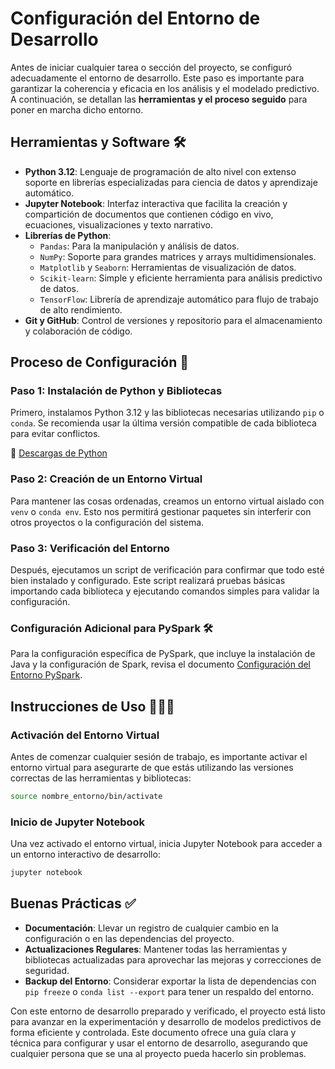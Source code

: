 # Configuración del Entorno de Desarrollo

Antes de iniciar cualquier tarea o sección del proyecto, se configuró adecuadamente el entorno de desarrollo. Este paso es importante para garantizar la coherencia y eficacia en los análisis y el modelado predictivo. A continuación, se detallan las **herramientas y el proceso seguido** para poner en marcha dicho entorno.


## Herramientas y Software 🛠️

- **Python 3.12**: Lenguaje de programación de alto nivel con extenso soporte en librerías especializadas para ciencia de datos y aprendizaje automático.
- **Jupyter Notebook**: Interfaz interactiva que facilita la creación y compartición de documentos que contienen código en vivo, ecuaciones, visualizaciones y texto narrativo.
- **Librerías de Python**:
  - `Pandas`: Para la manipulación y análisis de datos.
  - `NumPy`: Soporte para grandes matrices y arrays multidimensionales.
  - `Matplotlib` y `Seaborn`: Herramientas de visualización de datos.
  - `Scikit-learn`: Simple y eficiente herramienta para análisis predictivo de datos.
  - `TensorFlow`: Librería de aprendizaje automático para flujo de trabajo de alto rendimiento.
- **Git y GitHub**: Control de versiones y repositorio para el almacenamiento y colaboración de código.

## Proceso de Configuración 🔧

### Paso 1: Instalación de Python y Bibliotecas

Primero, instalamos Python 3.12 y las bibliotecas necesarias utilizando `pip` o `conda`. Se recomienda usar la última versión compatible de cada biblioteca para evitar conflictos.

🔗 [Descargas de Python](https://www.python.org/downloads/)

### Paso 2: Creación de un Entorno Virtual

Para mantener las cosas ordenadas, creamos un entorno virtual aislado con `venv` o `conda env`. Esto nos permitirá gestionar paquetes sin interferir con otros proyectos o la configuración del sistema.

### Paso 3: Verificación del Entorno

Después, ejecutamos un script de verificación para confirmar que todo esté bien instalado y configurado. Este script realizará pruebas básicas importando cada biblioteca y ejecutando comandos simples para validar la configuración.

### Configuración Adicional para PySpark 🛠️

Para la configuración específica de PySpark, que incluye la instalación de Java y la configuración de Spark, revisa el documento [Configuración del Entorno PySpark](/Etapas/Sprint-1-Arquitectura_y_Validacion_de_datos/PySpark_Environment_Setup.md).


## Instrucciones de Uso 👩🏼‍💻

### Activación del Entorno Virtual

Antes de comenzar cualquier sesión de trabajo, es importante activar el entorno virtual para asegurarte de que estás utilizando las versiones correctas de las herramientas y bibliotecas:

```bash
source nombre_entorno/bin/activate
```

### Inicio de Jupyter Notebook

Una vez activado el entorno virtual, inicia Jupyter Notebook para acceder a un entorno interactivo de desarrollo:

```bash
jupyter notebook
```

## Buenas Prácticas ✅

- **Documentación**: Llevar un registro de cualquier cambio en la configuración o en las dependencias del proyecto.
- **Actualizaciones Regulares**: Mantener todas las herramientas y bibliotecas actualizadas para aprovechar las mejoras y correcciones de seguridad.
- **Backup del Entorno**: Considerar exportar la lista de dependencias con `pip freeze` o `conda list --export` para tener un respaldo del entorno.

Con este entorno de desarrollo preparado y verificado, el proyecto está listo para avanzar en la experimentación y desarrollo de modelos predictivos de forma eficiente y controlada. Este documento ofrece una guía clara y técnica para configurar y usar el entorno de desarrollo, asegurando que cualquier persona que se una al proyecto pueda hacerlo sin problemas.